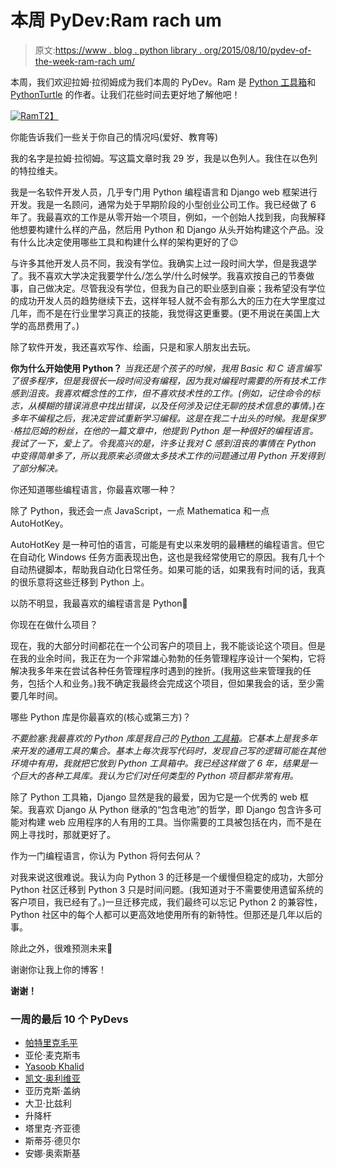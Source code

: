 # 本周 PyDev:Ram rach um

> 原文:[https://www . blog . python library . org/2015/08/10/pydev-of-the-week-ram-rach um/](https://www.blog.pythonlibrary.org/2015/08/10/pydev-of-the-week-ram-rachum/)

本周，我们欢迎拉姆·拉彻姆成为我们本周的 PyDev。Ram 是 [Python 工具箱](https://pypi.python.org/pypi/python_toolbox)和 [PythonTurtle](http://pythonturtle.org/) 的作者。让我们花些时间去更好地了解他吧！

[![Ram](../Images/de33d2bde99e698ebdceca4afbaa2259.png)T2】](https://www.blog.pythonlibrary.org/wp-content/uploads/2015/07/Ram.jpg)

你能告诉我们一些关于你自己的情况吗(爱好、教育等)

我的名字是拉姆·拉彻姆。写这篇文章时我 29 岁，我是以色列人。我住在以色列的特拉维夫。

我是一名软件开发人员，几乎专门用 Python 编程语言和 Django web 框架进行开发。我是一名顾问，通常为处于早期阶段的小型创业公司工作。我已经做了 6 年了。我最喜欢的工作是从零开始一个项目，例如，一个创始人找到我，向我解释他想要构建什么样的产品，然后用 Python 和 Django 从头开始构建这个产品。没有什么比决定使用哪些工具和构建什么样的架构更好的了😉

与许多其他开发人员不同，我没有学位。我确实上过一段时间大学，但是我退学了。我不喜欢大学决定我要学什么/怎么学/什么时候学。我喜欢按自己的节奏做事，自己做决定。尽管我没有学位，但我为自己的职业感到自豪；我希望没有学位的成功开发人员的趋势继续下去，这样年轻人就不会有那么大的压力在大学里度过几年，而不是在行业里学习真正的技能，我觉得这更重要。(更不用说在美国上大学的高昂费用了。)

除了软件开发，我还喜欢写作、绘画，只是和家人朋友出去玩。

**你为什么开始使用 Python？**
 *当我还是个孩子的时候，我用 Basic 和 C 语言编写了很多程序，但是我很长一段时间没有编程，因为我对编程时需要的所有技术工作感到沮丧。我喜欢概念性的工作，但不喜欢技术性的工作。(例如，记住命令的标志，从模糊的错误消息中找出错误，以及任何涉及记住无聊的技术信息的事情。)在多年不编程之后，我决定尝试重新学习编程。这是在我二十出头的时候。我是保罗·格拉厄姆的粉丝，在他的一篇文章中，他提到 Python 是一种很好的编程语言。我试了一下，爱上了。令我高兴的是，许多让我对 C 感到沮丧的事情在 Python 中变得简单多了，所以我原来必须做太多技术工作的问题通过用 Python 开发得到了部分解决。*

你还知道哪些编程语言，你最喜欢哪一种？

除了 Python，我还会一点 JavaScript，一点 Mathematica 和一点 AutoHotKey。

AutoHotKey 是一种可怕的语言，可能是有史以来发明的最糟糕的编程语言。但它在自动化 Windows 任务方面表现出色，这也是我经常使用它的原因。我有几十个自动热键脚本，帮助我自动化日常任务。如果可能的话，如果我有时间的话，我真的很乐意将这些迁移到 Python 上。

以防不明显，我最喜欢的编程语言是 Python🙂

你现在在做什么项目？

现在，我的大部分时间都花在一个公司客户的项目上，我不能谈论这个项目。但是在我的业余时间，我正在为一个非常雄心勃勃的任务管理程序设计一个架构，它将解决我多年来在尝试各种任务管理程序时遇到的挫折。(我用这些来管理我的任务，包括个人和业务。)我不确定我最终会完成这个项目，但如果我会的话，至少需要几年时间。

哪些 Python 库是你最喜欢的(核心或第三方)？

*不要脸塞:我最喜欢的 Python 库是我自己的 [Python 工具箱](https://pypi.python.org/pypi/python_toolbox)。它基本上是我多年来开发的通用工具的集合。基本上每次我写代码时，发现自己写的逻辑可能在其他环境中有用，我就把它放到 Python 工具箱中。我已经这样做了 6 年，结果是一个巨大的各种工具库。我认为它们对任何类型的 Python 项目都非常有用。*

除了 Python 工具箱，Django 显然是我的最爱，因为它是一个优秀的 web 框架。我喜欢 Django 从 Python 继承的“包含电池”的哲学，即 Django 包含许多可能对构建 web 应用程序的人有用的工具。当你需要的工具被包括在内，而不是在网上寻找时，那就更好了。

作为一门编程语言，你认为 Python 将何去何从？

对我来说这很难说。我认为向 Python 3 的迁移是一个缓慢但稳定的成功，大部分 Python 社区迁移到 Python 3 只是时间问题。(我知道对于不需要使用遗留系统的客户项目，我已经有了。)一旦迁移完成，我们最终可以忘记 Python 2 的兼容性，Python 社区中的每个人都可以更高效地使用所有的新特性。但那还是几年以后的事。

除此之外，很难预测未来🙂

谢谢你让我上你的博客！

**谢谢！**

### 一周的最后 10 个 PyDevs

*   [帕特里克毛平](https://www.blog.pythonlibrary.org/2015/08/03/pydev-of-the-week-patrick-maupin/)
*   亚伦·麦克斯韦
*   [Yasoob Khalid](https://www.blog.pythonlibrary.org/2015/07/20/pydev-of-the-week-yasoob-khalid/)
*   [凯文·奥利维亚](https://www.blog.pythonlibrary.org/2015/07/13/pydev-of-the-week-kevin-ollivier/)
*   亚历克斯·盖纳
*   大卫·比兹利
*   升降杆
*   塔里克·齐亚德
*   斯蒂芬·德贝尔
*   安娜·奥索斯基